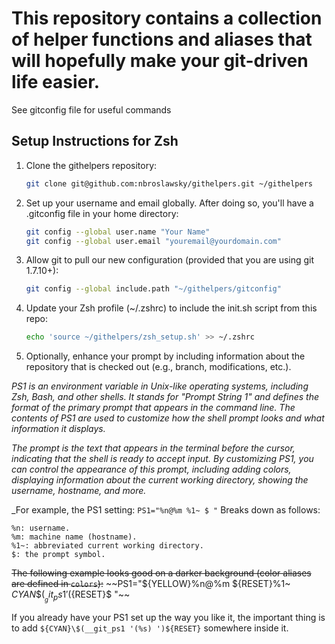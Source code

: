 # This repository contains a collection of helper functions and aliases that will hopefully make your git-driven life easier.

See gitconfig file for useful commands

## Setup Instructions for Zsh

1. Clone the githelpers repository:

    ```zsh
    git clone git@github.com:nbroslawsky/githelpers.git ~/githelpers
    ```

2. Set up your username and email globally. After doing so, you'll have a .gitconfig file in your home directory:

    ```zsh
    git config --global user.name "Your Name"
    git config --global user.email "youremail@yourdomain.com"
    ```

3. Allow git to pull our new configuration (provided that you are using git 1.7.10+):

    ```zsh
    git config --global include.path "~/githelpers/gitconfig"
    ```

4. Update your Zsh profile (~/.zshrc) to include the init.sh script from this repo:

    ```zsh
    echo 'source ~/githelpers/zsh_setup.sh' >> ~/.zshrc
    ```

5. Optionally, enhance your prompt by including information about the repository that is checked out (e.g., branch, modifications, etc.). 

_PS1 is an environment variable in Unix-like operating systems, including Zsh, Bash, and other shells. It stands for "Prompt String 1" and defines the format of the primary prompt that appears in the command line. The contents of PS1 are used to customize how the shell prompt looks and what information it displays._

_The prompt is the text that appears in the terminal before the cursor, indicating that the shell is ready to accept input. By customizing PS1, you can control the appearance of this prompt, including adding colors, displaying information about the current working directory, showing the username, hostname, and more._

_For example, the PS1 setting: `PS1="%n@%m %1~ $ "`
Breaks down as follows:
```
%n: username.
%m: machine name (hostname).
%1~: abbreviated current working directory.
$: the prompt symbol.
```

   ~~The following example looks good on a darker background (color aliases are defined in `colors`):~~
    ~~PS1="${YELLOW}%n@%m ${RESET}%1~ ${CYAN}\$(__git_ps1 '(%s) ')${RESET}\$ "~~


   If you already have your PS1 set up the way you like it, the important thing is to add `${CYAN}\$(__git_ps1 '(%s) ')${RESET}` somewhere inside it.
